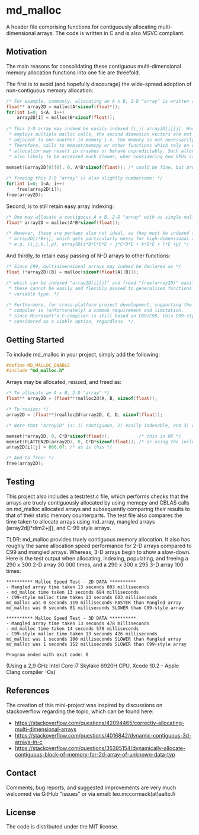 # md_malloc

A header file comprising functions for contiguously allocating multi-dimensional arrays. The code is written in C and is also MSVC compliant.

## Motivation

The main reasons for consolidating these contiguous multi-dimensional memory allocation functions into one file are threefold. 

The first is to avoid (and hopefully discourage) the wide-spread adoption of non-contiguous memory allocation:
```c
/* For example, commonly, allocating an A x B, 2-D "array" is written as: */
float** array2D = malloc(A*sizeof(float*));
for(int i=0; i<A; i++)
    array2D[i] = malloc(B*sizeof(float));
    
/* This 2-D array may indeed be easily indexed (i,j) array2D[i][j]. However, since it 
 * employs multiple malloc calls, the second dimension vectors are not guaranteed to be
 * adjacent to one-another in memory i.e. the memory is not necessarily "contiguous". 
 * Therefore, calls to memset/memcpy or other functions which rely on contiguous memory
 * allocation may result in crashes or behave unpredictably. Such allocations are
 * also likely to be accessed much slower, when considering how CPUs cache nearby memory */
 
memset(&array2D[0][0], 0, A*B*sizeof(float)); /* could be fine, but probably not */

/* freeing this 2-D "array" is also slightly cumbersome: */
for(int i=0; i<A; i++)
    free(array2D[i]);
free(array2D);
```

Second, is to still retain easy array indexing:
```c
/* One may allocate a contiguous A x B, 2-D "array" with as single malloc call as: */
float* array2D = malloc(A*B*sizeof(float));

/* However, these are perhaps also not ideal, as they must be indexed (i,j) as 
 * array2D[i*B+j], which gets particularly messy for high-dimensional arrays; 
 * e.g. (i,j,k,l,p), array5D[i*B*C*D*E + j*C*D*E + k*D*E + l*E +p] */
```

And thirdly, to retain easy passing of N-D arrays to other functions:
```c
/* Since C99, multidimensional arrays may indeed be declared as */
float (*array2D)[B] = malloc(sizeof(float[A][B]));

/* which can be indexed "array2D[i][j]" and freed "free(array2D)" easily. However, 
 * these cannot be easily and flexibly passed to generalised functions due to their 
 * variable type. */
 
/* Furthermore, for cross-platform project development, supporting the ancient MSVC 
 * compiler is (unfortunately) a common requirement and limitation. 
 * Since Microsoft's C-compiler is still based on C89/C90, this C99-style may not be 
 * considered as a viable option, regardless. */
```


## Getting Started

To include md_malloc in your project, simply add the following:

```c
#define MD_MALLOC_ENABLE
#include "md_malloc.h"
```
Arrays may be allocated, resized, and freed as:

```c
/* To allocate an A x B, 2-D "array" */
float** array2D = (float**)malloc2d(A, B, sizeof(float));

/* To resize: */
array2D = (float**)realloc2d(array2D, C, D, sizeof(float));

/* Note that "array2D" is: 1) contiguous, 2) easily indexable, and 3) compiles under MSVC: */

memset(*array2D, 0, C*D*sizeof(float));           /* this is OK */
memset(FLATTEN2D(array2D), 0, C*D*sizeof(float)); /* or using the included macro... */
array2D[i][j] = 666.0f; /* as is this */

/* And to free: */
free(array2D);

```

## Testing

This project also includes a test/test.c file, which performs checks that the arrays are truely contiguously allocated by using memcpy and CBLAS calls on md_malloc allocated arrays and subsequently comparing their results to that of their static memory counterparts.
The test file also compares the time taken to allocate arrays using md_array, mangled arrays (array2d[i*dim2+j]), and C-99 style arrays. 

TLDR: md_malloc provides truely contiguous memory allocation. It also has roughly the same allocation speed performance for 2-D arrays compared to C99 and mangled arrays. Whereas, 3-D arrays begin to show a slow-down.
Here is the test output when allocating, indexing, populating, and freeing a 290 x 300 2-D array 30 000 times, and a 290 x 300 x 295 3-D array 100 times:

``` 
********** Malloc Speed Test - 2D DATA **********
- Mangled array time taken 13 seconds 803 milliseconds
- md_malloc time taken 13 seconds 684 milliseconds
- C99-style malloc time taken 13 seconds 603 milliseconds
md_malloc was 0 seconds 119 milliseconds FASTER than Mangled array
md_malloc was 0 seconds 81 milliseconds SLOWER than C99-style array

********** Malloc Speed Test - 3D DATA **********
- Mangled array time taken 13 seconds 478 milliseconds
- md_malloc time taken 14 seconds 578 milliseconds
- C99-style malloc time taken 13 seconds 426 milliseconds
md_malloc was 1 seconds 100 milliseconds SLOWER than Mangled array
md_malloc was 1 seconds 152 milliseconds SLOWER than C99-style array

Program ended with exit code: 0
```

(Using a 2,9 GHz Intel Core i7 Skylake 6920H CPU, Xcode 10.2 - Apple Clang compiler -Os)


## References

The creation of this mini-project was inspired by discussions on stackoverflow regarding the topic, which can be found here:
* https://stackoverflow.com/questions/42094465/correctly-allocating-multi-dimensional-arrays
* https://stackoverflow.com/questions/4016842/dynamic-contiguous-3d-arrays-in-c
* https://stackoverflow.com/questions/35385154/dynamically-allocate-contiguous-block-of-memory-for-2d-array-of-unknown-data-typ

## Contact

Comments, bug reports, and suggested improvements are very much welcomed via GitHub "issues" or via email: leo.mccormack(at)aalto.fi

## License

The code is distributed under the MIT license.
